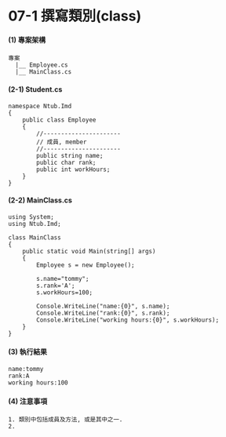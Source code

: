 # 07-1 撰寫類別(class)

#### (1) 專案架構 

```
專案
  |__ Employee.cs  
  |__ MainClass.cs  
```


#### (2-1) Student.cs

```
namespace Ntub.Imd
{
    public class Employee
    {
        //----------------------
        // 成員, member
        //----------------------
        public string name;
        public char rank;
        public int workHours;
    }
}
```


#### (2-2) MainClass.cs

```
using System;
using Ntub.Imd;

class MainClass 
{
    public static void Main(string[] args)
    {
        Employee s = new Employee();
        
        s.name="tommy";
        s.rank='A';
        s.workHours=100;
        
        Console.WriteLine("name:{0}", s.name);
        Console.WriteLine("rank:{0}", s.rank);
        Console.WriteLine("working hours:{0}", s.workHours);        
    }    
}
```

#### (3) 執行結果

```
name:tommy
rank:A
working hours:100
```


#### (4) 注意事項
```
1. 類別中包括成員及方法, 或是其中之一.
2. 
```
